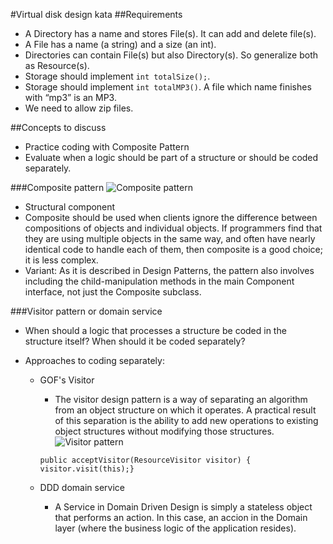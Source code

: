 #Virtual disk design kata
##Requirements
* A Directory has a name and stores File(s). It can add and delete file(s).
* A File has a name (a string) and a size (an int).
* Directories can contain File(s) but also Directory(s). So generalize both as Resource(s).
* Storage should implement ```int totalSize();```.
* Storage should implement ```int totalMP3()```. A file which name finishes with “mp3” is an MP3.
* We need to allow zip files.

##Concepts to discuss
* Practice coding with Composite Pattern
* Evaluate when a logic should be part of a structure or should be coded separately.

###Composite pattern
![Composite pattern](https://github.com/liopic/virtual-disk-design-kata/raw/master/summary/CompositePattern.png)

* Structural component
* Composite should be used when clients ignore the difference between compositions of objects and individual objects. If programmers find that they are using multiple objects in the same way, and often have nearly identical code to handle each of them, then composite is a good choice; it is less complex.
* Variant: As it is described in Design Patterns, the pattern also involves including the child-manipulation methods in the main Component interface, not just the Composite subclass.

###Visitor pattern or domain service
* When should a logic that processes a structure be coded in the structure itself? When should it be coded separately?

* Approaches to coding separately:
    * GOF's Visitor
        * The visitor design pattern is a way of separating an algorithm from an object structure on which it operates. A practical result of this separation is the ability to add new operations to existing object structures without modifying those structures.
        ![Visitor pattern](https://github.com/liopic/virtual-disk-design-kata/raw/master/summary/VisitorPattern.png)

        ```public acceptVisitor(ResourceVisitor visitor) { visitor.visit(this);}```
    * DDD domain service
        * A Service in Domain Driven Design is simply a stateless object that performs an action. In this case, an accion in the Domain layer (where the business logic of the application resides).
